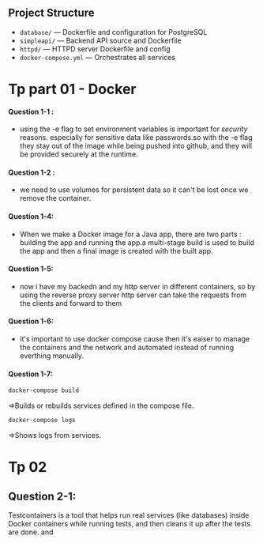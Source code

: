## Project Structure

- `database/` — Dockerfile and configuration for PostgreSQL
- `simpleapi/` — Backend API source and Dockerfile
- `httpd/` — HTTPD server Dockerfile and config
- `docker-compose.yml` — Orchestrates all services

# Tp part 01 - Docker

#### Question 1-1 :

- using the -e flag to set environment variables is important for _security_ reasons. especially for sensitive data like passwords.so with the -e flag they stay out of the image while being pushed into github, and they will be provided securely at the runtime.

#### Question 1-2 :

- we need to use volumes for persistent data so it can't be lost once we remove the container.

#### Question 1-4:

- When we make a Docker image for a Java app, there are two parts : building the app and running the app.a multi-stage build is used to build the app and then a final image is created with the built app.

#### Question 1-5:

- now i have my backedn and my http server in different containers, so by using the reverse proxy server http server can take the requests from the clients and forward to them

#### Question 1-6:

- it's important to use docker compose cause then it's eaiser to manage the containers and the network and automated instead of running everthing manually.

#### Question 1-7:

```bash
docker-compose build
```

=>Builds or rebuilds services defined in the compose file.

```bash
docker-compose logs
```

=>Shows logs from services.

# Tp 02

## Question 2-1:

Testcontainers is a tool that helps run real services (like databases) inside Docker containers while running tests, and then cleans it up after the tests are done. and 

